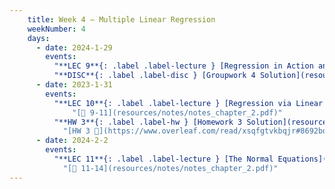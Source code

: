 ```yaml
---
    title: Week 4 – Multiple Linear Regression
    weekNumber: 4
    days:
      - date: 2024-1-29
        events:
          "**LEC 9**{: .label .label-lecture } [Regression in Action and Linear Algebra Review](resources/lecture/lec09.pdf) [✏️](resources/lecture/lec09-marked.pdf) [👩‍💻](http://datahub.ucsd.edu/user-redirect/git-sync?repo=https://github.com/dsc-courses/dsc40a-2023-sp&subPath=resources/lecture/lec09/lec09.ipynb) ":
          "**DISC**{: .label .label-disc } [Groupwork 4 Solution](resources/groupwork/groupwork4_solution.pdf)":
      - date: 2023-1-31
        events:
          "**LEC 10**{: .label .label-lecture } [Regression via Linear Algebra](resources/lecture/lec10-marked.pdf) [✏️](resources/lecture/lec10-marked.pdf) [👩‍💻](http://datahub.ucsd.edu/user-redirect/git-sync?repo=https://github.com/dsc-courses/dsc40a-2023-sp&subPath=resources/lecture/lec10/lec10.ipynb)":
              "[📖 9-11](resources/notes/notes_chapter_2.pdf)"
          "**HW 3**{: .label .label-hw } [Homework 3 Solution](resources/homework/hw3/homework3_solution.pdf)":
            "[HW 3 🍃](https://www.overleaf.com/read/xsqfgtvkbqjr#8692bd)"
      - date: 2024-2-2
        events:
          "**LEC 11**{: .label .label-lecture } [The Normal Equations](resources/lecture/lec11-marked.pdf) [✏️](resources/lecture/lec11-marked.pdf)":
            "[📖 11-14](resources/notes/notes_chapter_2.pdf)"
---
```

